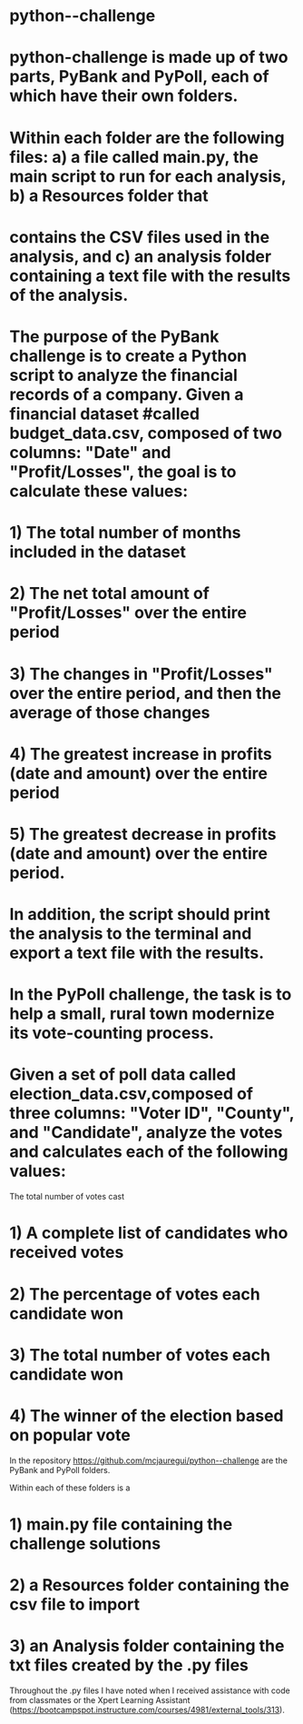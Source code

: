 # python--challenge

# python-challenge is made up of two parts, PyBank and PyPoll, each of which have their own folders.
# Within each folder are the following files: a) a file called main.py, the main script to run for each analysis, b) a Resources folder that
# contains the CSV files used in the analysis, and c) an analysis folder containing a text file with the results of the analysis.

# The purpose of the PyBank challenge is to create a Python script to analyze the financial records of a company. Given a financial dataset #called budget_data.csv, composed of two columns: "Date" and "Profit/Losses", the goal is to calculate these values:

# 1) The total number of months included in the dataset

# 2) The net total amount of "Profit/Losses" over the entire period

# 3) The changes in "Profit/Losses" over the entire period, and then the average of those changes

# 4) The greatest increase in profits (date and amount) over the entire period

# 5) The greatest decrease in profits (date and amount) over the entire period.

# In addition, the script should print the analysis to the terminal and export a text file with the results.
#
# In the PyPoll challenge, the task is to help a small, rural town modernize its vote-counting process.
# Given a set of poll data called election_data.csv,composed of three columns: "Voter ID", "County", and "Candidate", analyze the votes and calculates each of the following values:

The total number of votes cast

# 1) A complete list of candidates who received votes

# 2) The percentage of votes each candidate won

# 3) The total number of votes each candidate won

# 4) The winner of the election based on popular vote

In the repository https://github.com/mcjauregui/python--challenge are the PyBank and PyPoll folders. 

Within each of these folders is a
# 1) main.py file containing the challenge solutions

# 2) a Resources folder containing the csv file to import

# 3) an Analysis folder containing the txt files created by the .py files

Throughout the .py files I have noted when I received assistance with code from classmates or the Xpert Learning Assistant (https://bootcampspot.instructure.com/courses/4981/external_tools/313).
